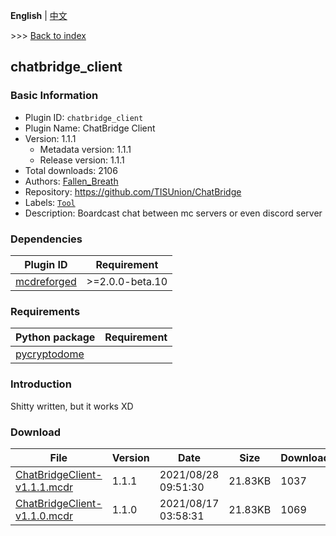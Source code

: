 **English** | [中文](readme-zh_cn.md)

\>\>\> [Back to index](/readme.md)

## chatbridge_client

### Basic Information

- Plugin ID: `chatbridge_client`
- Plugin Name: ChatBridge Client
- Version: 1.1.1
  - Metadata version: 1.1.1
  - Release version: 1.1.1
- Total downloads: 2106
- Authors: [Fallen_Breath](https://github.com/Fallen-Breath)
- Repository: https://github.com/TISUnion/ChatBridge
- Labels: [`Tool`](/labels/tool/readme.md)
- Description: Boardcast chat between mc servers or even discord server

### Dependencies

| Plugin ID | Requirement |
| --- | --- |
| [mcdreforged](https://github.com/Fallen-Breath/MCDReforged) | \>=2.0.0-beta.10 |

### Requirements

| Python package | Requirement |
| --- | --- |
| [pycryptodome](https://pypi.org/project/pycryptodome) |  |

### Introduction

Shitty written, but it works XD

### Download

| File | Version | Date | Size | Downloads | Operations |
| --- | --- | --- | --- | --- | --- |
| [ChatBridgeClient-v1.1.1.mcdr](https://github.com/TISUnion/ChatBridge/releases/tag/v1.1.1) | 1.1.1 | 2021/08/28 09:51:30 | 21.83KB | 1037 | [Download](https://github.com/TISUnion/ChatBridge/releases/download/v1.1.1/ChatBridgeClient-v1.1.1.mcdr) |
| [ChatBridgeClient-v1.1.0.mcdr](https://github.com/TISUnion/ChatBridge/releases/tag/v1.1.0) | 1.1.0 | 2021/08/17 03:58:31 | 21.83KB | 1069 | [Download](https://github.com/TISUnion/ChatBridge/releases/download/v1.1.0/ChatBridgeClient-v1.1.0.mcdr) |


